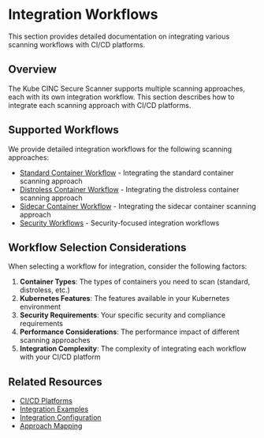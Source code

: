 # Integration Workflows

This section provides detailed documentation on integrating various scanning workflows with CI/CD platforms.

## Overview

The Kube CINC Secure Scanner supports multiple scanning approaches, each with its own integration workflow. This section describes how to integrate each scanning approach with CI/CD platforms.

## Supported Workflows

We provide detailed integration workflows for the following scanning approaches:

- [Standard Container Workflow](standard-container.md) - Integrating the standard container scanning approach
- [Distroless Container Workflow](distroless-container.md) - Integrating the distroless container scanning approach
- [Sidecar Container Workflow](sidecar-container.md) - Integrating the sidecar container scanning approach
- [Security Workflows](security-workflows.md) - Security-focused integration workflows

## Workflow Selection Considerations

When selecting a workflow for integration, consider the following factors:

1. **Container Types**: The types of containers you need to scan (standard, distroless, etc.)
2. **Kubernetes Features**: The features available in your Kubernetes environment
3. **Security Requirements**: Your specific security and compliance requirements
4. **Performance Considerations**: The performance impact of different scanning approaches
5. **Integration Complexity**: The complexity of integrating each workflow with your CI/CD platform

## Related Resources

- [CI/CD Platforms](../platforms/index.md)
- [Integration Examples](../examples/index.md)
- [Integration Configuration](../configuration/index.md)
- [Approach Mapping](../approach-mapping.md)